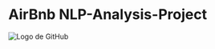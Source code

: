 # AirBnb NLP-Analysis-Project

![Logo de GitHub](https://github.githubassets.com/images/modules/logos_page/GitHub-Mark.png)
